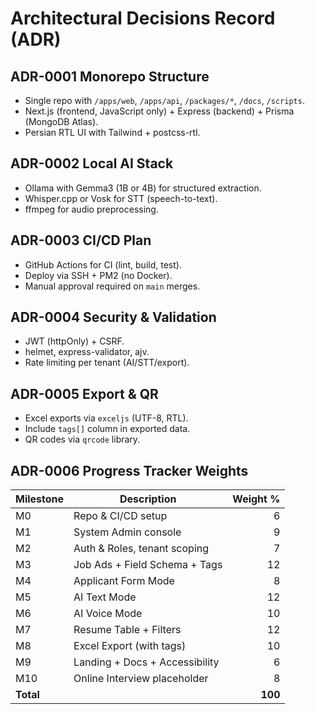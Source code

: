 # Architectural Decisions Record (ADR)

## ADR-0001 Monorepo Structure
- Single repo with `/apps/web`, `/apps/api`, `/packages/*`, `/docs`, `/scripts`.
- Next.js (frontend, JavaScript only) + Express (backend) + Prisma (MongoDB Atlas).
- Persian RTL UI with Tailwind + postcss-rtl.

## ADR-0002 Local AI Stack
- Ollama with Gemma3 (1B or 4B) for structured extraction.
- Whisper.cpp or Vosk for STT (speech-to-text).
- ffmpeg for audio preprocessing.

## ADR-0003 CI/CD Plan
- GitHub Actions for CI (lint, build, test).
- Deploy via SSH + PM2 (no Docker).
- Manual approval required on `main` merges.

## ADR-0004 Security & Validation
- JWT (httpOnly) + CSRF.
- helmet, express-validator, ajv.
- Rate limiting per tenant (AI/STT/export).

## ADR-0005 Export & QR
- Excel exports via `exceljs` (UTF-8, RTL).
- Include `tags[]` column in exported data.
- QR codes via `qrcode` library.

## ADR-0006 Progress Tracker Weights
| Milestone | Description | Weight % |
|------------|--------------|----------:|
| M0 | Repo & CI/CD setup | 6 |
| M1 | System Admin console | 9 |
| M2 | Auth & Roles, tenant scoping | 7 |
| M3 | Job Ads + Field Schema + Tags | 12 |
| M4 | Applicant Form Mode | 8 |
| M5 | AI Text Mode | 12 |
| M6 | AI Voice Mode | 10 |
| M7 | Resume Table + Filters | 12 |
| M8 | Excel Export (with tags) | 10 |
| M9 | Landing + Docs + Accessibility | 6 |
| M10 | Online Interview placeholder | 8 |
| **Total** | | **100** |
